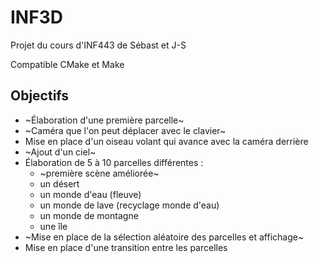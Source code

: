 # INF3D

Projet du cours d'INF443 de Sébast et J-S

Compatible CMake et Make

## Objectifs

- ~Élaboration d'une première parcelle~
- ~Caméra que l'on peut déplacer avec le clavier~
- Mise en place d'un oiseau volant qui avance avec la caméra derrière
- ~Ajout d'un ciel~
- Élaboration de 5 à 10 parcelles différentes :
	- ~première scène améliorée~
	- un désert
	- un monde d'eau (fleuve)
	- un monde de lave (recyclage monde d'eau)
	- un monde de montagne
	- une île
- ~Mise en place de la sélection aléatoire des parcelles et affichage~
- Mise en place d'une transition entre les parcelles

